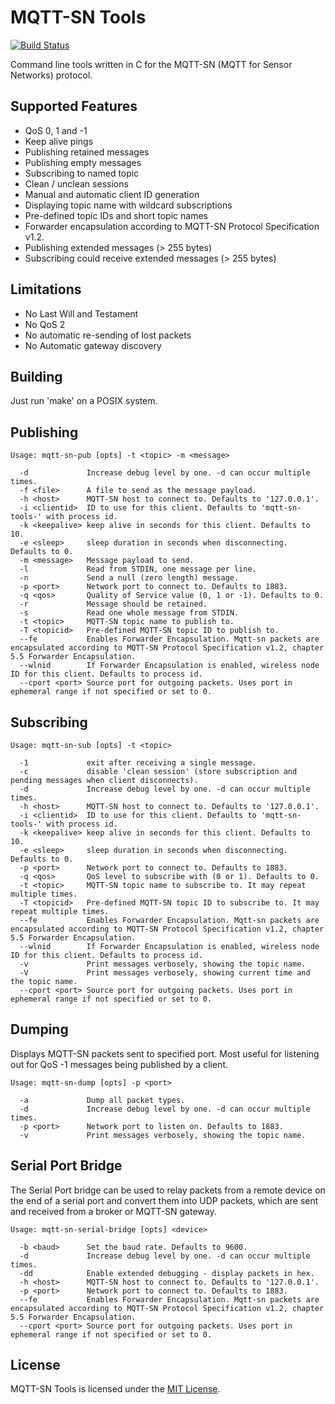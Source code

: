MQTT-SN Tools
=============

[![Build Status](https://travis-ci.org/njh/mqtt-sn-tools.svg?branch=master)](https://travis-ci.org/njh/mqtt-sn-tools)

Command line tools written in C for the MQTT-SN (MQTT for Sensor Networks) protocol.


Supported Features
------------------

- QoS 0, 1 and -1
- Keep alive pings
- Publishing retained messages
- Publishing empty messages
- Subscribing to named topic
- Clean / unclean sessions
- Manual and automatic client ID generation
- Displaying topic name with wildcard subscriptions
- Pre-defined topic IDs and short topic names
- Forwarder encapsulation according to MQTT-SN Protocol Specification v1.2.
- Publishing extended messages (> 255 bytes)
- Subscribing could receive extended messages (> 255 bytes)

Limitations
-----------

- No Last Will and Testament
- No QoS 2
- No automatic re-sending of lost packets
- No Automatic gateway discovery

Building
--------

Just run 'make' on a POSIX system.


Publishing
----------

    Usage: mqtt-sn-pub [opts] -t <topic> -m <message>

      -d             Increase debug level by one. -d can occur multiple times.
      -f <file>      A file to send as the message payload.
      -h <host>      MQTT-SN host to connect to. Defaults to '127.0.0.1'.
      -i <clientid>  ID to use for this client. Defaults to 'mqtt-sn-tools-' with process id.
      -k <keepalive> keep alive in seconds for this client. Defaults to 10.
      -e <sleep>     sleep duration in seconds when disconnecting. Defaults to 0.
      -m <message>   Message payload to send.
      -l             Read from STDIN, one message per line.
      -n             Send a null (zero length) message.
      -p <port>      Network port to connect to. Defaults to 1883.
      -q <qos>       Quality of Service value (0, 1 or -1). Defaults to 0.
      -r             Message should be retained.
      -s             Read one whole message from STDIN.
      -t <topic>     MQTT-SN topic name to publish to.
      -T <topicid>   Pre-defined MQTT-SN topic ID to publish to.
      --fe           Enables Forwarder Encapsulation. Mqtt-sn packets are encapsulated according to MQTT-SN Protocol Specification v1.2, chapter 5.5 Forwarder Encapsulation.
      --wlnid        If Forwarder Encapsulation is enabled, wireless node ID for this client. Defaults to process id.
      --cport <port> Source port for outgoing packets. Uses port in ephemeral range if not specified or set to 0.


Subscribing
-----------

    Usage: mqtt-sn-sub [opts] -t <topic>

      -1             exit after receiving a single message.
      -c             disable 'clean session' (store subscription and pending messages when client disconnects).
      -d             Increase debug level by one. -d can occur multiple times.
      -h <host>      MQTT-SN host to connect to. Defaults to '127.0.0.1'.
      -i <clientid>  ID to use for this client. Defaults to 'mqtt-sn-tools-' with process id.
      -k <keepalive> keep alive in seconds for this client. Defaults to 10.
      -e <sleep>     sleep duration in seconds when disconnecting. Defaults to 0.
      -p <port>      Network port to connect to. Defaults to 1883.
      -q <qos>       QoS level to subscribe with (0 or 1). Defaults to 0.
      -t <topic>     MQTT-SN topic name to subscribe to. It may repeat multiple times.
      -T <topicid>   Pre-defined MQTT-SN topic ID to subscribe to. It may repeat multiple times.
      --fe           Enables Forwarder Encapsulation. Mqtt-sn packets are encapsulated according to MQTT-SN Protocol Specification v1.2, chapter 5.5 Forwarder Encapsulation.
      --wlnid        If Forwarder Encapsulation is enabled, wireless node ID for this client. Defaults to process id.
      -v             Print messages verbosely, showing the topic name.
      -V             Print messages verbosely, showing current time and the topic name.
      --cport <port> Source port for outgoing packets. Uses port in ephemeral range if not specified or set to 0.


Dumping
-------

Displays MQTT-SN packets sent to specified port.
Most useful for listening out for QoS -1 messages being published by a client.

    Usage: mqtt-sn-dump [opts] -p <port>

      -a             Dump all packet types.
      -d             Increase debug level by one. -d can occur multiple times.
      -p <port>      Network port to listen on. Defaults to 1883.
      -v             Print messages verbosely, showing the topic name.


Serial Port Bridge
------------------

The Serial Port bridge can be used to relay packets from a remote device on the end of a
serial port and convert them into UDP packets, which are sent and received from a broker
or MQTT-SN gateway.

    Usage: mqtt-sn-serial-bridge [opts] <device>

      -b <baud>      Set the baud rate. Defaults to 9600.
      -d             Increase debug level by one. -d can occur multiple times.
      -dd            Enable extended debugging - display packets in hex.
      -h <host>      MQTT-SN host to connect to. Defaults to '127.0.0.1'.
      -p <port>      Network port to connect to. Defaults to 1883.
      --fe           Enables Forwarder Encapsulation. Mqtt-sn packets are encapsulated according to MQTT-SN Protocol Specification v1.2, chapter 5.5 Forwarder Encapsulation.
      --cport <port> Source port for outgoing packets. Uses port in ephemeral range if not specified or set to 0.


License
-------

MQTT-SN Tools is licensed under the [MIT License].



[MIT License]: http://opensource.org/licenses/MIT
